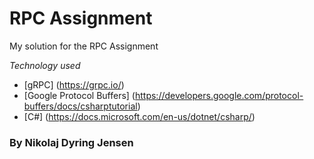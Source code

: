 # RPC Assignment
My solution for the RPC Assignment

*Technology used*
* [gRPC] (https://grpc.io/)
* [Google Protocol Buffers] (https://developers.google.com/protocol-buffers/docs/csharptutorial)
* [C#] (https://docs.microsoft.com/en-us/dotnet/csharp/)
### By Nikolaj Dyring Jensen